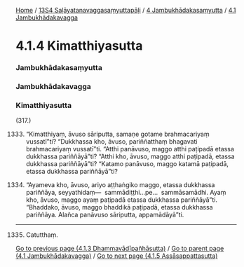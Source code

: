 
[Home](/) / [13S4 Saḷāyatanavaggasaṃyuttapāḷi](/tipitaka/13S4.md) / [4 Jambukhādakasaṃyutta](/tipitaka/13S4/4.md) / [4.1 Jambukhādakavagga](/tipitaka/13S4/4/4.1.md)

# 4.1.4 Kimatthiyasutta

### Jambukhādakasaṃyutta

### Jambukhādakavagga

### Kimatthiyasutta

(317.)

1333. “Kimatthiyaṃ, āvuso sāriputta, samaṇe gotame brahmacariyaṃ vussatī”ti? “Dukkhassa kho, āvuso, pariññatthaṃ bhagavati brahmacariyaṃ vussatī”ti. “Atthi panāvuso, maggo atthi paṭipadā etassa dukkhassa pariññāyā”ti? “Atthi kho, āvuso, maggo atthi paṭipadā, etassa dukkhassa pariññāyā”ti? “Katamo panāvuso, maggo katamā paṭipadā, etassa dukkhassa pariññāyā”ti?

1334. “Ayameva kho, āvuso, ariyo aṭṭhaṅgiko maggo, etassa dukkhassa pariññāya, seyyathidaṃ—  sammādiṭṭhi…pe…  sammāsamādhi. Ayaṃ kho, āvuso, maggo ayaṃ paṭipadā etassa dukkhassa pariññāyā”ti. “Bhaddako, āvuso, maggo bhaddikā paṭipadā, etassa dukkhassa pariññāya. Alañca panāvuso sāriputta, appamādāyā”ti.

---

1335. Catutthaṃ.



[Go to previous page (4.1.3 Dhammavādīpañhāsutta)](/tipitaka/13S4/4/4.1/4.1.3.md) / [Go to parent page (4.1 Jambukhādakavagga)](/tipitaka/13S4/4/4.1.md) / [Go to next page (4.1.5 Assāsappattasutta)](/tipitaka/13S4/4/4.1/4.1.5.md)


